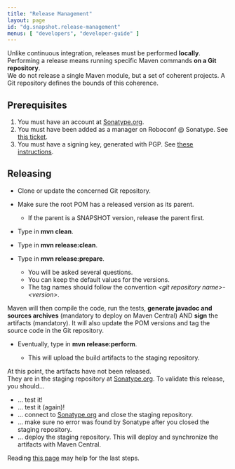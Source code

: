```yaml
---
title: "Release Management"
layout: page
id: "dg.snapshot.release-management"
menus: [ "developers", "developer-guide" ]
---
```


Unlike continuous integration, releases must be performed **locally**.  
Performing a release means running specific Maven commands **on a Git repository**.  
We do not release a single Maven module, but a set of coherent projects. A Git repository defines the bounds of this coherence.

## Prerequisites

1. You must have an account at [Sonatype.org](https://oss.sonatype.org/).
2. You must have been added as a manager on Roboconf @ Sonatype. See [this ticket](https://issues.sonatype.org/browse/OSSRH-11576).
3. You must have a signing key, generated with PGP. See [these instructions](http://central.sonatype.org/pages/working-with-pgp-signatures.html).


## Releasing

* Clone or update the concerned Git repository.  
* Make sure the root POM has a released version as its parent.

	* If the parent is a SNAPSHOT version, release the parent first.

<!-- -->

* Type in **mvn clean**.
* Type in **mvn release:clean**.
* Type in **mvn release:prepare**.

	* You will be asked several questions.
	* You can keep the default values for the versions.
	* The tag names should follow the convention *&lt;git repository name&gt;-&lt;version&gt;*.

Maven will then compile the code, run the tests, **generate javadoc and sources archives** (mandatory to deploy on Maven Central) 
AND **sign** the artifacts (mandatory). It will also update the POM versions and tag the source code in the Git repository.

* Eventually, type in **mvn release:perform**.

	* This will upload the build artifacts to the staging repository.

At this point, the artifacts have not been released.  
They are in the staging repository at [Sonatype.org](https://oss.sonatype.org/). To validate this release, you should...

* ... test it!
* ... test it (again)!
* ... connect to [Sonatype.org](https://oss.sonatype.org/) and close the staging repository.
* ... make sure no error was found by Sonatype after you closed the staging repository.
* ... deploy the staging repository. This will deploy and synchronize the artifacts with Maven Central.

Reading [this page](https://docs.sonatype.org/display/Repository/Closing+a+Staging+Repository) may help for the last steps.
